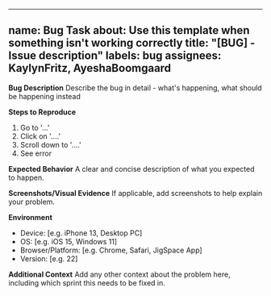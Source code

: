 ---
name: Bug Task
about: Use this template when something isn't working correctly
title: "[BUG] - Issue description"
labels: bug
assignees: KaylynFritz, AyeshaBoomgaard
--

**Bug Description**
Describe the bug in detail - what's happening, what should be happening instead

**Steps to Reproduce**
1. Go to '...'
2. Click on '....'
3. Scroll down to '....'
4. See error

**Expected Behavior**
A clear and concise description of what you expected to happen.

**Screenshots/Visual Evidence**
If applicable, add screenshots to help explain your problem.

**Environment**
- Device: [e.g. iPhone 13, Desktop PC]
- OS: [e.g. iOS 15, Windows 11]
- Browser/Platform: [e.g. Chrome, Safari, JigSpace App]
- Version: [e.g. 22]

**Additional Context**
Add any other context about the problem here, including which sprint this needs to be fixed in.
